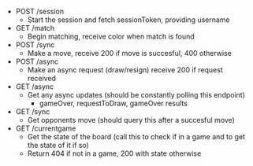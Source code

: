 - POST /session
    - Start the session and fetch sessionToken, providing username
- GET /match
    - Begin matching, receive color when match is found
- POST /sync
    - Make a move, receive 200 if move is succesful, 400 otherwise
- POST /async
    - Make an async request (draw/resign) receive 200 if request received
- GET /async
    - Get any async updates (should be constantly polling this endpoint)
        - gameOver, requestToDraw, gameOver results
- GET /sync
    - Get opponents move (should query this after a succesful move)
- GET /currentgame
    - Get the state of the board (call this to check if in a game and to get the state of it if so)
    - Return 404 if not in a game, 200 with state otherwise
